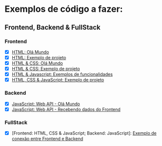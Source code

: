 # Exemplos de código a fazer:

## Frontend, Backend & FullStack

### Frontend
- [x] [HTML: Olá Mundo](https://1marcuth.github.io/noces-do-desenvolvimento-web/Exemplos%20de%20C%C3%B3digo/Frontend%2C%20Backend%20%26%20FullStack/Frontend/Ol%C3%A1%20Mundo%20-%20HTML/index.html)
- [x] [HTML: Exemplo de projeto](https://1marcuth.github.io/noces-do-desenvolvimento-web/Exemplos%20de%20C%C3%B3digo/Frontend,%20Backend%20&%20FullStack/Frontend/Exemplo%20de%20p%C3%A1gina%20-%20HTML/index.html)
- [x] [HTML & CSS: Olá Mundo](https://1marcuth.github.io/noces-do-desenvolvimento-web/Exemplos%20de%20C%C3%B3digo/Frontend%2C%20Backend%20%26%20FullStack/Frontend/Ol%C3%A1%20Mundo%20-%20HTML%20%26%20CSS/index.html)
- [x] [HTML & CSS: Exemplo de projeto](https://1marcuth.github.io/noces-do-desenvolvimento-web/Exemplos%20de%20C%C3%B3digo/Frontend%2C%20Backend%20%26%20FullStack/Frontend/Exemplo%20de%20p%C3%A1gina%20-%20HTML%20%26%20CSS/index.html)
- [x] [HTML & Javascript: Exemplos de funcionalidades](https://1marcuth.github.io/noces-do-desenvolvimento-web/Exemplos%20de%20C%C3%B3digo/Frontend%2C%20Backend%20%26%20FullStack/Frontend/Ol%C3%A1%20Mundo%20-%20HTML%20%26%20JavaScript/index.html)
- [x] [HTML, CSS & JavaScript: Exemplo de projeto](https://1marcuth.github.io/noces-do-desenvolvimento-web/Exemplos%20de%20C%C3%B3digo/Frontend%2C%20Backend%20%26%20FullStack/Frontend/Exemplo%20de%20p%C3%A1gina%20-%20HTML%2C%20CSS%20%26%20JavaScript/index.html)

### Backend
- [x] [JavaScript: Web API - Olá Mundo](https://ola-mundo-api.vercel.app)
- [x] [JavaScript: Web API - Recebendo dados do Frontend](https://recebendo-dados-do-frontend.vercel.app)

### FullStack
- [x] [Frontend: HTML, CSS & JavaScript; Backend: JavaScript]: [Exemplo de conexão entre Frontend e Backend](https://1marcuth.github.io/noces-do-desenvolvimento-web/Exemplos%20de%20C%C3%B3digo/Frontend%2C%20Backend%20%26%20FullStack/Frontend/Exemplo%20de%20p%C3%A1gina%20-%20HTML%2C%20CSS%20%26%20JavaScript/contato-com-api-externa.html)
